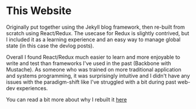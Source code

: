 # This Website
Originally put together using the Jekyll blog framework, then re-built from scratch using React/Redux. The usecase for Redux is slightly contrived, but I included it as a learning experience and an easy way to manage global state (in this case the devlog posts).

Overall I found React/Redux much easier to learn and more enjoyable to write and test than frameworks I've used in the past (Backbone with Mustache). As someone who was trained on more traditional application and systems programming, it was surprisingly intuitive and I didn't have any issues with the paradigm-shift like I've struggled with a bit during past web-dev experiences.

You can read a bit more about why I rebuilt it [here](/post/why-rebuild)
